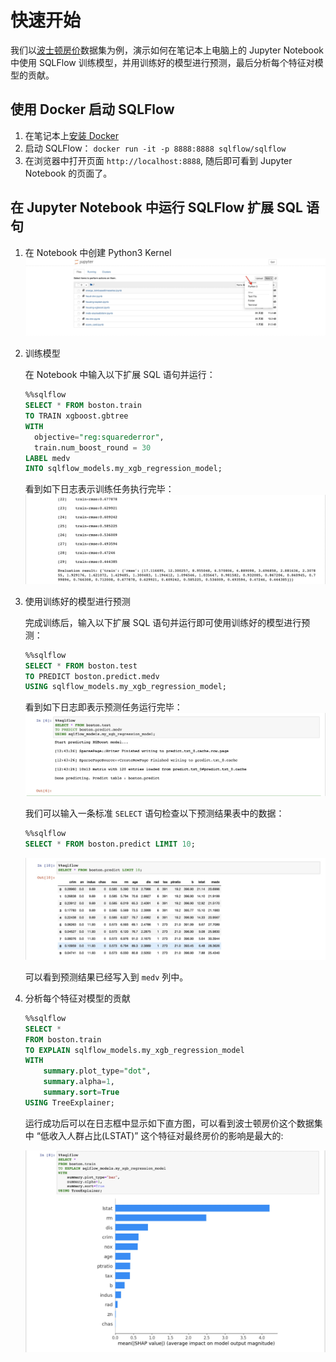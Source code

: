 # 快速开始

我们以[波士顿房价](https://www.kaggle.com/c/boston-housing)数据集为例，演示如何在笔记本上电脑上的 Jupyter Notebook 中使用 SQLFlow 训练模型，并用训练好的模型进行预测，最后分析每个特征对模型的贡献。

## 使用 Docker 启动 SQLFlow

1. 在笔记本上[安装 Docker](https://docs.docker.com/get-docker/)
1. 启动 SQLFlow： `docker run -it -p 8888:8888 sqlflow/sqlflow`
1. 在浏览器中打开页面 `http://localhost:8888`, 随后即可看到 Jupyter Notebook 的页面了。

## 在 Jupyter Notebook 中运行 SQLFlow 扩展 SQL 语句

1. 在 Notebook 中创建 Python3 Kernel
![](/doc/usage/figures/py3_kernel.jpg)

1. 训练模型

    在 Notebook 中输入以下扩展 SQL 语句并运行：

    ``` sql
    %%sqlflow
    SELECT * FROM boston.train
    TO TRAIN xgboost.gbtree
    WITH
      objective="reg:squarederror",
      train.num_boost_round = 30
    LABEL medv
    INTO sqlflow_models.my_xgb_regression_model;
    ```

    看到如下日志表示训练任务执行完毕：
    ![](/doc/usage/figures/quickstart_train.jpg)

1. 使用训练好的模型进行预测

    完成训练后，输入以下扩展 SQL 语句并运行即可使用训练好的模型进行预测：

    ``` sql
    %%sqlflow
    SELECT * FROM boston.test
    TO PREDICT boston.predict.medv
    USING sqlflow_models.my_xgb_regression_model;
    ```

    看到如下日志即表示预测任务运行完毕：
    ![](/doc/usage/figures/quickstart_predict.jpg)

    我们可以输入一条标准 `SELECT` 语句检查以下预测结果表中的数据：

    ``` sql
    %%sqlflow
    SELECT * FROM boston.predict LIMIT 10;
    ```

    ![](/doc/usage/figures/quickstart_select.jpg)

    可以看到预测结果已经写入到 `medv` 列中。

1. 分析每个特征对模型的贡献

    ``` sql
    %%sqlflow
    SELECT *
    FROM boston.train
    TO EXPLAIN sqlflow_models.my_xgb_regression_model
    WITH
        summary.plot_type="dot",
        summary.alpha=1,
        summary.sort=True
    USING TreeExplainer;
    ```

    运行成功后可以在日志框中显示如下直方图，可以看到波士顿房价这个数据集中 “低收入人群占比(LSTAT)” 这个特征对最终房价的影响是最大的:
    
    ![](/doc/usage/figures/quickstart_explain.jpg)

